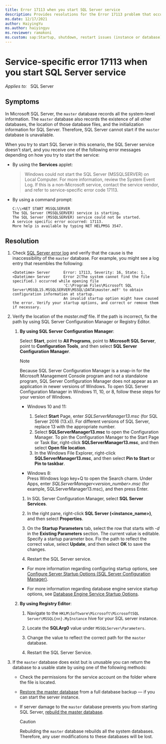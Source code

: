 ```yaml
---
title: Error 17113 when you start SQL Server service
description: Provides resolutions for the Error 17113 problem that occurs when you start SQL Server service.
ms.date: 12/17/2021
author: HaiyingYu
ms.author: haiyingyu
ms.reviewer: ramakoni
ms.custom: sap:Startup, shutdown, restart issues (instance or database)
---
```


# Service-specific error 17113 when you start SQL Server service

_Applies to:_ &nbsp; SQL Server

## Symptoms

In Microsoft SQL Server, the `master` database records all the system-level information. The `master` database also records the existence of all other databases, the location of those database files, and the initialization information for SQL Server. Therefore, SQL Server cannot start if the `master` database is unavailable.

When you try to start SQL Server in this scenario, the SQL Server service doesn't start, and you receive one of the following error messages depending on how you try to start the service:

- By using the **Services** applet:

    > Windows could not start the SQL Server (MSSQLSERVER) on Local Computer. For more information, review the System Event Log. If this is a non-Microsoft service, contact the service vendor, and refer to service-specific error code 17113.

- By using a command prompt:

    ```output
    C:\\>NET START MSSQLSERVER  
    The SQL Server (MSSQLSERVER) service is starting.  
    The SQL Server (MSSQLSERVER) service could not be started.  
    A service specific error occurred: 17113.  
    More help is available by typing NET HELPMSG 3547.
    ```

## Resolution

1. Check [SQL Server error log](/sql/tools/configuration-manager/viewing-the-sql-server-error-log) and verify that the cause is the inaccessibility of the `master` database. For example, you might see a log entry that resembles the following:

    ```output
    <Datetime> Server      Error: 17113, Severity: 16, State: 1.  
    <Datetime> Server      Error 2(The system cannot find the file specified.) occurred while opening file
                           'C:\Program Files\Microsoft SQL Server\MSSQL15.MSSQLSERVER\MSSQL\DATA\master.mdf' to obtain configuration information at startup.
                           An invalid startup option might have caused the error. Verify your startup options, and correct or remove them if necessary.
    ```

2. Verify the location of the *master.mdf* file. If the path is incorrect, fix the path by using SQL Server Configuration Manager or Registry Editor.

    1. **By using SQL Server Configuration Manager**:

        Select **Start**, point to **All Programs**, point to **Microsoft SQL Server**, point to **Configuration Tools**, and then select **SQL Server Configuration Manager**.

        > [!NOTE]
        > Because SQL Server Configuration Manager is a snap-in for the Microsoft Management Console program and not a standalone program, SQL Server Configuration Manager does not appear as an application in newer versions of Windows. To open SQL Server Configuration Manager in Windows 11, 10, or 8, follow these steps for your version of Windows.

        - Windows 10 and 11:  
            1. Select **Start** Page, enter *SQLServerManager13.msc* (for SQL Server 2016 (13.x)). For different versions of SQL Server, replace 13 with the appropriate number.
            2. Select **SQLServerManager13.msc** to open the Configuration Manager. To pin the Configuration Manager to the Start Page or Task Bar, right-click **SQLServerManager13.msc**, and then select **Open file location**.
            3. In the Windows File Explorer, right-click **SQLServerManager13.msc**, and then select **Pin to Start** or **Pin to taskbar**.

        - Windows 8:  
            Press Windows logo key+Q to open the Search charm. Under Apps, enter *SQLServerManager\<version_number>.msc* (for example, SQLServerManager13.msc), and then press Enter.

        1. In SQL Server Configuration Manager, select **SQL Server Services**.

        1. In the right pane, right-click **SQL Server (\<instance_name>)**, and then select **Properties**.
        1. On the **Startup Parameters** tab, select the row that starts with *-d* in the **Existing Parameters** section. The current value is editable. Specify a startup parameter box. Fix the path to reflect the correct value, select **Update**, and then select **OK** to save the changes.
        1. Restart the SQL Server service.

        - For more information regarding configuring startup options, see [Configure Server Startup Options (SQL Server Configuration Manager)](/sql/database-engine/configure-windows/scm-services-configure-server-startup-options).

        - For more information regarding database engine service startup options, see [Database Engine Service Startup Options](/sql/database-engine/configure-windows/database-engine-service-startup-options).

    2. **By using Registry Editor**:

        1. Navigate to the `HKLM\Software\Microsoft\MicrosoftSQL Server\MSSQL{nn}.MyInstance` hive for your SQL server instance.

        1. Locate the **SQLArg0** value under `MSSQLServer\Parameters`.
        1. Change the value to reflect the correct path for the `master` database.
        1. Restart the SQL Server Service.

3. If the `master` database does exist but is unusable you can return the database to a usable state by using one of the following methods:

    - Check the permissions for the service account on the folder where the file is located.
    - [Restore the master database](/sql/relational-databases/backup-restore/restore-the-master-database-transact-sql) from a full database backup — if you can start the server instance.
    - If server damage to the `master` database prevents you from starting SQL Server, [rebuild the master database](/sql/relational-databases/databases/rebuild-system-databases).

        > [!CAUTION]
        > Rebuilding the `master` database rebuilds all the system databases. Therefore, any user modifications to these databases will be lost.
